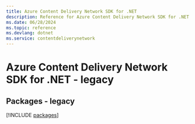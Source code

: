 ```yaml
---
title: Azure Content Delivery Network SDK for .NET
description: Reference for Azure Content Delivery Network SDK for .NET
ms.date: 06/28/2024
ms.topic: reference
ms.devlang: dotnet
ms.service: contentdeliverynetwork
---
```

# Azure Content Delivery Network SDK for .NET - legacy
## Packages - legacy
[!INCLUDE [packages](content-delivery-network-index.md)]